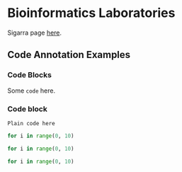 # Bioinformatics Laboratories

Sigarra page [here](https://sigarra.up.pt/fcup/pt/UCURR_GERAL.FICHA_UC_VIEW?pv_ocorrencia_id=549127).


## Code Annotation Examples


### Code Blocks
Some `code` here.

### Code block

```
Plain code here
```


```py
for i in range(0, 10)
```

```py title="code_title.py"
for i in range(0, 10)
```

```py title="code_title.py" linenums="1"
for i in range(0, 10)
```